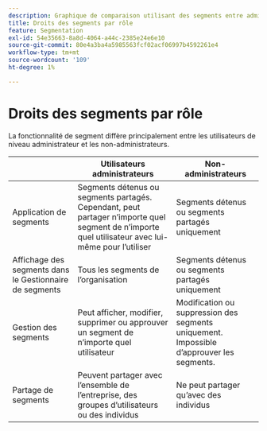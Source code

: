 ```yaml
---
description: Graphique de comparaison utilisant des segments entre administrateurs et non-administrateurs.
title: Droits des segments par rôle
feature: Segmentation
exl-id: 54e35663-8a8d-4064-a44c-2385e24e6e10
source-git-commit: 80e4a3ba4a5985563fcf02acf06997b4592261e4
workflow-type: tm+mt
source-wordcount: '109'
ht-degree: 1%

---
```


# Droits des segments par rôle

La fonctionnalité de segment diffère principalement entre les utilisateurs de niveau administrateur et les non-administrateurs.

| | Utilisateurs administrateurs | Non-administrateurs |
| --- | --- | --- |
| Application de segments | Segments détenus ou segments partagés. Cependant, peut partager n’importe quel segment de n’importe quel utilisateur avec lui-même pour l’utiliser | Segments détenus ou segments partagés uniquement |
| Affichage des segments dans le Gestionnaire de segments | Tous les segments de l’organisation | Segments détenus ou segments partagés uniquement |
| Gestion des segments | Peut afficher, modifier, supprimer ou approuver un segment de n’importe quel utilisateur | Modification ou suppression des segments uniquement. Impossible d’approuver les segments. |
| Partage de segments | Peuvent partager avec l’ensemble de l’entreprise, des groupes d’utilisateurs ou des individus | Ne peut partager qu’avec des individus |
